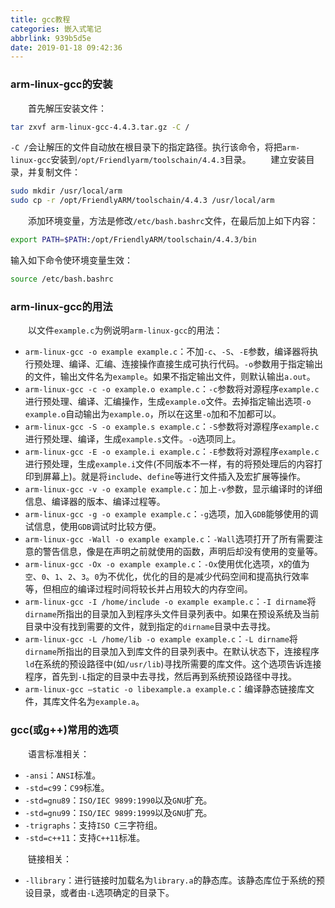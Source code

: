 ```yaml
---
title: gcc教程
categories: 嵌入式笔记
abbrlink: 939b5d5e
date: 2019-01-18 09:42:36
---
```

### arm-linux-gcc的安装

&emsp;&emsp;首先解压安装文件：<!--more-->

``` bash
tar zxvf arm-linux-gcc-4.4.3.tar.gz -C /
```

`-C /`会让解压的文件自动放在根目录下的指定路径。执行该命令，将把`arm-linux-gcc`安装到`/opt/Friendlyarm/toolschain/4.4.3`目录。
&emsp;&emsp;建立安装目录，并复制文件：

``` bash
sudo mkdir /usr/local/arm
sudo cp -r /opt/FriendlyARM/toolschain/4.4.3 /usr/local/arm
```

&emsp;&emsp;添加环境变量，方法是修改`/etc/bash.bashrc`文件，在最后加上如下内容：

``` bash
export PATH=$PATH:/opt/FriendlyARM/toolschain/4.4.3/bin
```

输入如下命令使环境变量生效：

``` bash
source /etc/bash.bashrc
```

### arm-linux-gcc的用法

&emsp;&emsp;以文件`example.c`为例说明`arm-linux-gcc`的用法：

- `arm-linux-gcc -o example example.c`：不加`-c`、`-S`、`-E`参数，编译器将执行预处理、编译、汇编、连接操作直接生成可执行代码。`-o`参数用于指定输出的文件，输出文件名为`example`。如果不指定输出文件，则默认输出`a.out`。
- `arm-linux-gcc -c -o example.o example.c`：`-c`参数将对源程序`example.c`进行预处理、编译、汇编操作，生成`example.o`文件。去掉指定输出选项`-o example.o`自动输出为`example.o`，所以在这里`-o`加和不加都可以。
- `arm-linux-gcc -S -o example.s example.c`：`-S`参数将对源程序`example.c`进行预处理、编译，生成`example.s`文件。`-o`选项同上。
- `arm-linux-gcc -E -o example.i example.c`：`-E`参数将对源程序`example.c`进行预处理，生成`example.i`文件(不同版本不一样，有的将预处理后的内容打印到屏幕上)。就是将`include`、`define`等进行文件插入及宏扩展等操作。
- `arm-linux-gcc -v -o example example.c`：加上`-v`参数，显示编译时的详细信息、编译器的版本、编译过程等。
- `arm-linux-gcc -g -o example example.c`：`-g`选项，加入`GDB`能够使用的调试信息，使用`GDB`调试时比较方便。
- `arm-linux-gcc -Wall -o example example.c`：`-Wall`选项打开了所有需要注意的警告信息，像是在声明之前就使用的函数，声明后却没有使用的变量等。
- `arm-linux-gcc -Ox -o example example.c`：`-Ox`使用优化选项，`X`的值为`空`、`0`、`1`、`2`、`3`。`0`为不优化，优化的目的是减少代码空间和提高执行效率等，但相应的编译过程时间将较长并占用较大的内存空间。
- `arm-linux-gcc -I /home/include -o example example.c`：`-I dirname`将`dirname`所指出的目录加入到程序头文件目录列表中。如果在预设系统及当前目录中没有找到需要的文件，就到指定的`dirname`目录中去寻找。
- `arm-linux-gcc -L /home/lib -o example example.c`：`-L dirname`将`dirname`所指出的目录加入到库文件的目录列表中。在默认状态下，连接程序`ld`在系统的预设路径中(如`/usr/lib`)寻找所需要的库文件。这个选项告诉连接程序，首先到`-L`指定的目录中去寻找，然后再到系统预设路径中寻找。
- `arm-linux-gcc –static -o libexample.a example.c`：编译静态链接库文件，其库文件名为`example.a`。

### gcc(或g++)常用的选项

&emsp;&emsp;语言标准相关：

- `-ansi`：`ANSI`标准。
- `-std=c99`：`C99`标准。
- `-std=gnu89`：`ISO/IEC 9899:1990`以及`GNU`扩充。
- `-std=gnu99`：`ISO/IEC 9899:1999`以及`GNU`扩充。
- `-trigraphs`：支持`ISO C`三字符组。
- `-std=c++11`：支持`C++11`标准。

&emsp;&emsp;链接相关：

- `-llibrary`：进行链接时加载名为`library.a`的静态库。该静态库位于系统的预设目录，或者由`-L`选项确定的目录下。